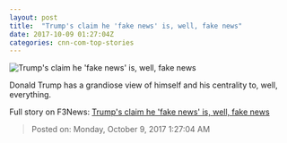 ```yaml
---
layout: post
title:  "Trump's claim he 'fake news' is, well, fake news"
date: 2017-10-09 01:27:04Z
categories: cnn-com-top-stories
---
```


![Trump's claim he 'fake news' is, well, fake news](http://i2.cdn.cnn.com/cnnnext/dam/assets/171006085825-01-donald-trump-1004-super-tease.jpg)

Donald Trump has a grandiose view of himself and his centrality to, well, everything.


Full story on F3News: [Trump's claim he 'fake news' is, well, fake news](http://www.f3nws.com/n/dFgrQ)

> Posted on: Monday, October 9, 2017 1:27:04 AM

